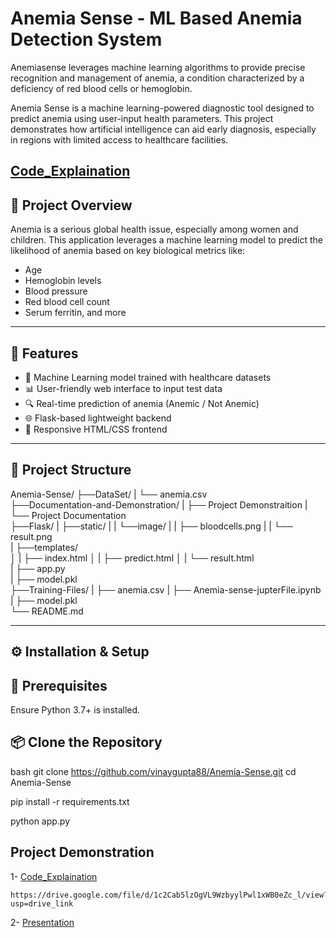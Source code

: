 # Anemia Sense - ML Based Anemia Detection System
Anemiasense leverages machine learning algorithms to provide precise recognition and management of anemia, a condition characterized by a deficiency of red blood cells or hemoglobin.

Anemia Sense is a machine learning-powered diagnostic tool designed to predict anemia using user-input health parameters. This project demonstrates how artificial intelligence can aid early diagnosis, especially in regions with limited access to healthcare facilities.

[Code_Explaination](https://drive.google.com/file/d/1c2Cab5lzOgVL9WzbyylPwl1xWB0eZc_l/view)
---


## 🔬 Project Overview

Anemia is a serious global health issue, especially among women and children. This application leverages a machine learning model to predict the likelihood of anemia based on key biological metrics like:

- Age  
- Hemoglobin levels  
- Blood pressure  
- Red blood cell count  
- Serum ferritin, and more  

---

## 🚀 Features

- 🧠 Machine Learning model trained with healthcare datasets  
- 📊 User-friendly web interface to input test data  
- 🔍 Real-time prediction of anemia (Anemic / Not Anemic)  
- 🌐 Flask-based lightweight backend  
- 🎨 Responsive HTML/CSS frontend  

---

## 📁 Project Structure


Anemia-Sense/
├──DataSet/
|       └── anemia.csv               
├──Documentation-and-Demonstration/ 
|       ├── Project Demonstraition
|       └── Project Documentation                 
├──Flask/
|       ├──static/
|       |       └──image/
|       |           ├── bloodcells.png
|       |           └── result.png                       
|       ├──templates/              
│       |    ├── index.html
│       |    ├── predict.html
│       |    └── result.html                  
|       ├── app.py                  
|       ├── model.pkl                  
├──Training-Files/
|       ├── anemia.csv
|       ├── Anemia-sense-jupterFile.ipynb
|       ├── model.pkl                 
└── README.md     


---

## ⚙️ Installation & Setup

## 🔧 Prerequisites

Ensure Python 3.7+ is installed.

## 📦 Clone the Repository

bash 
git clone https://github.com/vinaygupta88/Anemia-Sense.git
cd Anemia-Sense

pip install -r requirements.txt

python app.py

## Project Demonstration 
1- [Code_Explaination](https://drive.google.com/file/d/1c2Cab5lzOgVL9WzbyylPwl1xWB0eZc_l/view)
    
    https://drive.google.com/file/d/1c2Cab5lzOgVL9WzbyylPwl1xWB0eZc_l/view?usp=drive_link   

2- [Presentation](https://drive.google.com/file/d/1Xt5M7ans79xr7Uu2_xhAJisplSkcK1mM/view)
              
